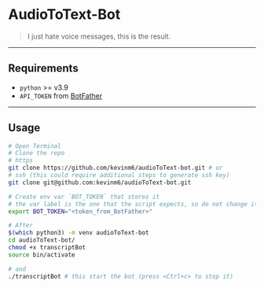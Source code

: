 # AudioToText-Bot

> I just hate voice messages, this is the result.

---

## Requirements

- `python` >= v3.9
- `API_TOKEN` from [BotFather](t.me/BotFather)

---

## Usage
```bash
# Open Terminal
# Clone the repo
# https
git clone https://github.com/kevinm6/audioToText-bot.git # or
# ssh (this could require additional steps to generate ssh key)
git clone git@github.com:kevinm6/audioToText-bot.git

# Create env var `BOT_TOKEN` that stores it
# the var label is the one that the script expects, so do not change it
export BOT_TOKEN="<token_from_BotFather>"

# After
$(which python3) -m venv audioToText-bot
cd audioToText-bot/
chmod +x transcriptBot
source bin/activate

# and
./transcriptBot # this start the bot (press <Ctrl+c> to stop it)
```
